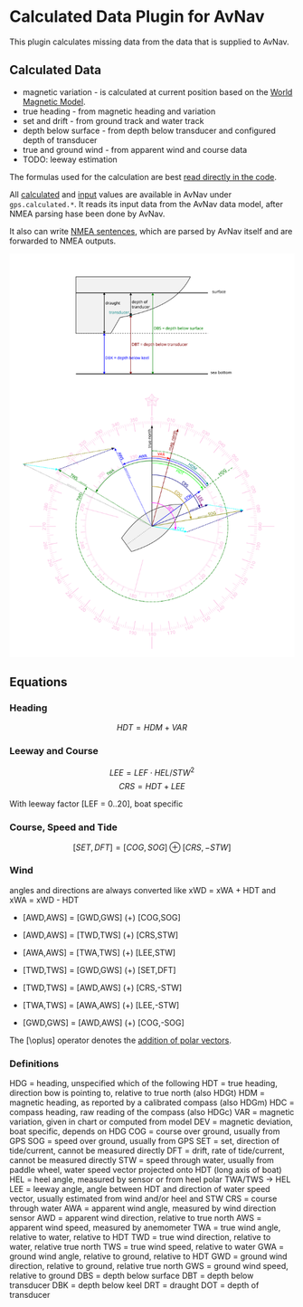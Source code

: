 # Calculated Data Plugin for AvNav

This plugin calculates missing data from the data that is supplied to AvNav.

## Calculated Data

- magnetic variation - is calculated at current position based on the [World Magnetic Model](https://www.ncei.noaa.gov/products/world-magnetic-model).
- true heading - from magnetic heading and variation
- set and drift - from ground track and water track
- depth below surface - from depth below transducer and configured depth of transducer
- true and ground wind - from apparent wind and course data
- TODO: leeway estimation

The formulas used for the calculation are best [read directly in the code](plugin.py:375).

All [calculated](plugin.py:282) and [input](plugin.py:32) values are available in AvNav under `gps.calculated.*`. It reads its input data from the AvNav data model, after NMEA parsing hase been done by AvNav.

It also can write [NMEA sentences](plugin.py:58), which are parsed by AvNav itself and are forwarded to NMEA outputs.

![sketch](vectors.svg)

## Equations

### Heading

$$ HDT = HDM + VAR $$

### Leeway and Course

$$ LEE = LEF \cdot HEL / STW^2 $$
$$ CRS = HDT + LEE $$

With leeway factor \[LEF = 0..20\], boat specific

### Course, Speed and Tide

$$ [SET,DFT] = [COG,SOG] \oplus [CRS,-STW] $$

### Wind

angles and directions are always converted like xWD = xWA + HDT and xWA = xWD - HDT

- [AWD,AWS] = [GWD,GWS] (+) [COG,SOG]
- [AWD,AWS] = [TWD,TWS] (+) [CRS,STW]
- [AWA,AWS] = [TWA,TWS] (+) [LEE,STW]

- [TWD,TWS] = [GWD,GWS] (+) [SET,DFT]
- [TWD,TWS] = [AWD,AWS] (+) [CRS,-STW]
- [TWA,TWS] = [AWA,AWS] (+) [LEE,-STW]

- [GWD,GWS] = [AWD,AWS] (+) [COG,-SOG]

The \[\oplus\] operator denotes the [addition of polar vectors](https://math.stackexchange.com/questions/1365622/adding-two-polar-vectors).

### Definitions

HDG = heading, unspecified which of the following
HDT = true heading, direction bow is pointing to, relative to true north (also HDGt)
HDM = magnetic heading, as reported by a calibrated compass (also HDGm)
HDC = compass heading, raw reading of the compass (also HDGc)
VAR = magnetic variation, given in chart or computed from model
DEV = magnetic deviation, boat specific, depends on HDG
COG = course over ground, usually from GPS
SOG = speed over ground, usually from GPS
SET = set, direction of tide/current, cannot be measured directly
DFT = drift, rate of tide/current, cannot be measured directly
STW = speed through water, usually from paddle wheel, water speed vector projected onto HDT (long axis of boat)
HEL = heel angle, measured by sensor or from heel polar TWA/TWS -> HEL
LEE = leeway angle, angle between HDT and direction of water speed vector, usually estimated from wind and/or heel and STW
CRS = course through water
AWA = apparent wind angle, measured by wind direction sensor
AWD = apparent wind direction, relative to true north
AWS = apparent wind speed, measured by anemometer
TWA = true wind angle, relative to water, relative to HDT
TWD = true wind direction, relative to water, relative true north
TWS = true wind speed, relative to water
GWA = ground wind angle, relative to ground, relative to HDT
GWD = ground wind direction, relative to ground, relative true north
GWS = ground wind speed, relative to ground
DBS = depth below surface
DBT = depth below transducer
DBK = depth below keel
DRT = draught
DOT = depth of transducer